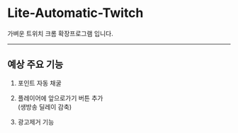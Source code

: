 # Lite-Automatic-Twitch
가벼운 트위치 크롬 확장프로그램 입니다.
<br>

---

## 예상 주요 기능

1. 포인트 자동 채굴
2. 플레이어에 앞으로가기 버튼 추가
<br>(생방송 딜레이 감축)

3. 광고제거 기능